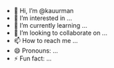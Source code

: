 - 👋 Hi, I’m @kauurman
- 👀 I’m interested in ...
- 🌱 I’m currently learning ...
- 💞️ I’m looking to collaborate on ...
- 📫 How to reach me ...
- 😄 Pronouns: ...
- ⚡ Fun fact: ...

<!---
kauurman/kauurman is a ✨ special ✨ repository because its `README.md` (this file) appears on your GitHub profile.
You can click the Preview link to take a look at your changes.
--->
